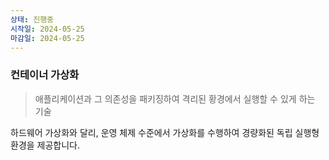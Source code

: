 ```yaml
---
상태: 진행중
시작일: 2024-05-25
마감일: 2024-05-25
---
```

### 컨테이너 가상화
> 애플리케이션과 그 의존성을 패키징하여 격리된 황경에서 실행할 수 있게 하는 기술

하드웨어 가상화와 달리, 운영 체제 수준에서 가상화를 수행하여 경량화된 독립 실행형 환경을 제공합니다.

